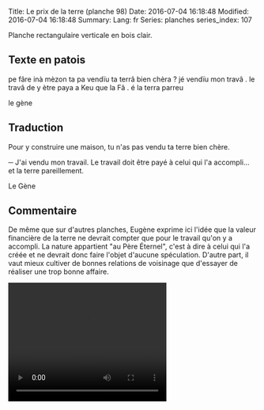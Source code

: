 Title: Le prix de la terre (planche 98)
Date: 2016-07-04 16:18:48
Modified: 2016-07-04 16:18:48
Summary: 
Lang: fr
Series: planches
series_index: 107


<figure class="image-block" style="float: right;">
  <img alt="" src="{static}/images/planche_98.png">
  <figcaption style="max-width: 197px"></figcaption>
</figure>

Planche rectangulaire verticale en bois clair.

## Texte en patois
pe  fâre inà  mèzon  ta  pa  vendïu  ta  terrâ  bien  chèra ?  jé  vendïu  mon  travâ .  le  travâ  de  y  ètre  paya  a  Keu  que  la  Fâ . é  la  terra  parreu

le gène

## Traduction
Pour y construire une maison, tu n'as pas vendu ta terre bien chère.

─   J'ai vendu mon travail. Le travail doit être payé à celui qui l'a accompli… et la terre pareillement.

Le Gène

## Commentaire
De même que sur d'autres planches, Eugène exprime ici l'idée que la valeur financière de la terre ne devrait compter que pour le travail qu'on y a accompli. La nature appartient "au Père Éternel", c'est à dire à celui qui l'a créée et ne devrait donc faire l'objet d'aucune spéculation.
D'autre part, il vaut mieux cultiver de bonnes relations de voisinage que d'essayer de réaliser une trop bonne affaire.




<video width="320" height="240" controls>
  <source src="https://d1njpgd0ygatdn.cloudfront.net/video_98.mp4" type="video/mp4">
</video>
